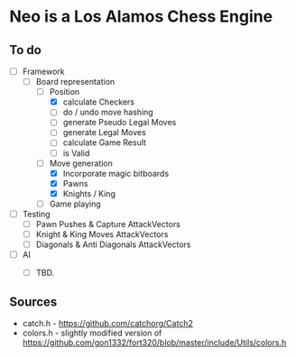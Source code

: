 # Neo is a Los Alamos Chess Engine

## To do
- [ ] Framework
  - [ ] Board representation
    - [ ] Position
      - [x] calculate Checkers
      - [ ] do / undo move hashing
      - [ ] generate Pseudo Legal Moves
      - [ ] generate Legal Moves
      - [ ] calculate Game Result
      - [ ] is Valid
    - [ ] Move generation
      - [x] Incorporate magic bitboards
      - [x] Pawns
      - [x] Knights / King
    - [ ] Game playing
- [ ] Testing
  - [ ] Pawn Pushes & Capture AttackVectors
  - [ ] Knight & King Moves AttackVectors
  - [ ] Diagonals & Anti Diagonals AttackVectors
- [ ] AI
  - [ ] TBD.


## Sources

- catch.h - https://github.com/catchorg/Catch2
- colors.h - slightly modified version of https://github.com/gon1332/fort320/blob/master/include/Utils/colors.h